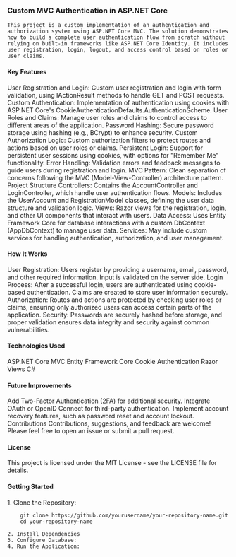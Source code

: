 <h3>Custom MVC Authentication in ASP.NET Core</h3>

    This project is a custom implementation of an authentication and authorization system using ASP.NET Core MVC. The solution demonstrates how to build a complete user authentication flow from scratch without relying on built-in frameworks like ASP.NET Core Identity. It includes user registration, login, logout, and access control based on roles or user claims.

<h4>Key Features</h4>
    User Registration and Login: Custom user registration and login with form validation, using IActionResult methods to handle GET and POST requests.
    Custom Authentication: Implementation of authentication using cookies with ASP.NET Core's CookieAuthenticationDefaults.AuthenticationScheme.
    User Roles and Claims: Manage user roles and claims to control access to different areas of the application.
    Password Hashing: Secure password storage using hashing (e.g., BCrypt) to enhance security.
    Custom Authorization Logic: Custom authorization filters to protect routes and actions based on user roles or claims.
    Persistent Login: Support for persistent user sessions using cookies, with options for "Remember Me" functionality.
    Error Handling: Validation errors and feedback messages to guide users during registration and login.
    MVC Pattern: Clean separation of concerns following the MVC (Model-View-Controller) architecture pattern.
    Project Structure
    Controllers: Contains the AccountController and LoginController, which handle user authentication flows.
    Models: Includes the UserAccount and RegistrationModel classes, defining the user data structure and validation logic.
    Views: Razor views for the registration, login, and other UI components that interact with users.
    Data Access: Uses Entity Framework Core for database interactions with a custom DbContext (AppDbContext) to manage user data.
    Services: May include custom services for handling authentication, authorization, and user management.
<h4>How It Works</h4>
    User Registration: Users register by providing a username, email, password, and other required information. Input is validated on the server side.
    Login Process: After a successful login, users are authenticated using cookie-based authentication. Claims are created to store user information securely.
    Authorization: Routes and actions are protected by checking user roles or claims, ensuring only authorized users can access certain parts of the application.
    Security: Passwords are securely hashed before storage, and proper validation ensures data integrity and security against common vulnerabilities.
<h4>Technologies Used</h4>
    ASP.NET Core MVC
    Entity Framework Core
    Cookie Authentication
    Razor Views
    C#
<h4>Future Improvements</h4>
    Add Two-Factor Authentication (2FA) for additional security.
    Integrate OAuth or OpenID Connect for third-party authentication.
    Implement account recovery features, such as password reset and account lockout.
    Contributions
    Contributions, suggestions, and feedback are welcome! Please feel free to open an issue or submit a pull request.

<h4>License</h4>
    This project is licensed under the MIT License - see the LICENSE file for details.


<h4>Getting Started</h4>
    1. Clone the Repository:

        git clone https://github.com/yourusername/your-repository-name.git
        cd your-repository-name

    2. Install Dependencies
    3. Configure Database:
    4. Run the Application: